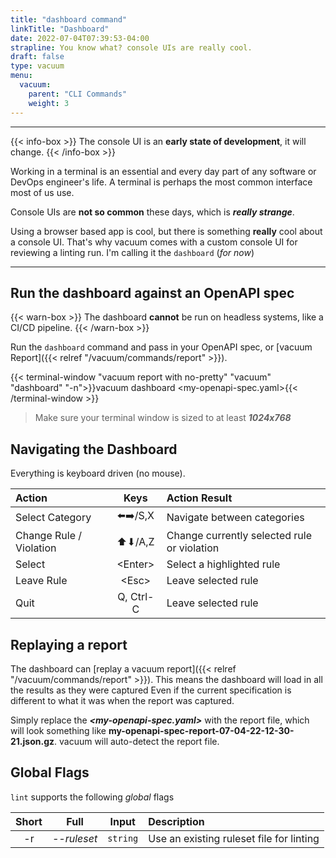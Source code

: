 ```yaml
---
title: "dashboard command"
linkTitle: "Dashboard"
date: 2022-07-04T07:39:53-04:00
strapline: You know what? console UIs are really cool. 
draft: false
type: vacuum
menu:
  vacuum:
    parent: "CLI Commands"
    weight: 3
---
```


---

{{< info-box >}}
The console UI is an **early state of development**, it will change.
{{< /info-box >}}

Working in a terminal is an essential and every day part of any software or DevOps engineer's life. 
A terminal is perhaps the most common interface most of us use.

Console UIs are **not so common** these days, which is **_really strange_**. 

Using a browser based app is cool, but there is something **really** cool about a console UI. That's why
vacuum comes with a custom console UI for reviewing a linting run. I'm calling it the `dashboard` (_for now_)

---

## Run the dashboard against an OpenAPI spec

{{< warn-box >}}
The dashboard **cannot** be run on headless systems, like a CI/CD pipeline.
{{< /warn-box >}}

Run the `dashboard` command and pass in your OpenAPI spec, or 
[vacuum Report]({{< relref "/vacuum/commands/report" >}}).


{{< terminal-window
"vacuum report with no-pretty"
"vacuum"
"dashboard"
"-n">}}vacuum dashboard &lt;my-openapi-spec.yaml&gt;{{< /terminal-window >}}

> Make sure your terminal window is sized to at least **_1024x768_**

## Navigating the Dashboard

Everything is keyboard driven (no mouse).

| Action                  |     Keys      | Action Result                               |
|:------------------------|:-------------:|:--------------------------------------------|
| Select Category         |   ⬅️➡️/S,X    | Navigate between categories                 |
| Change Rule / Violation |    ⬆⬇/A,Z     | Change currently selected rule or violation |
| Select                  | &lt;Enter&gt; | Select a highlighted rule                   |
| Leave Rule              |  &lt;Esc&gt;  | Leave selected rule                         |
| Quit                    |   Q, Ctrl-C   | Leave selected rule                         |

## Replaying a report

The dashboard can [replay a vacuum report]({{< relref "/vacuum/commands/report" >}}). This means the dashboard
will load in all the results as they were captured Even if the current
specification is different to what it was when the report was captured.

Simply replace the **_&lt;my-openapi-spec.yaml&gt;_** with the report file, which will look something like 
**my-openapi-spec-report-07-04-22-12-30-21.json.gz**. vacuum will auto-detect the report file.

## Global Flags

`lint` supports the following _global_ flags

| Short |     Full     |  Input   | Description                                       |
|:-----:|:------------:|:--------:|:--------------------------------------------------|
|  -r   | _--ruleset_  | `string` | Use an existing ruleset file for linting          |
